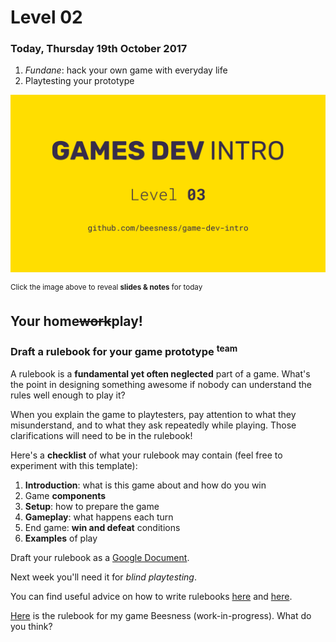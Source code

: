 # Level 02

### Today, Thursday 19th October 2017

1. *Fundane*: hack your own game with everyday life
2. Playtesting your prototype 

[![](assets/pres.png)](https://docs.google.com/presentation/d/1wLloes7I-M_kLKgmuIHIdpfaEsgssJXz3YkrvyOiUF8/edit?usp=sharing) 

<sup>Click the image above to reveal  **slides & notes** for today</sup>
 
## Your home<del>work</del>play!

### Draft a rulebook for your game prototype <sup>team</sup>

A rulebook is a **fundamental yet often neglected** part of a game. What's the point in designing something awesome if nobody can understand the rules well enough to play it?

When you explain the game to playtesters, pay attention to what they misunderstand, and to what they ask repeatedly while playing. Those clarifications will need to be in the rulebook!

Here's a **checklist** of what your rulebook may contain (feel free to experiment with this template):

1. **Introduction**: what is this game about and how do you win
2. Game **components** 
3. **Setup**: how to prepare the game
4. **Gameplay**: what happens each turn
5. End game: **win and defeat** conditions 
6. **Examples** of play

Draft your rulebook as a [Google Document](docs.google.com). 

Next week you'll need it for *blind playtesting*.

You can find useful advice on how to write rulebooks [here](http://ryanmacklin.com/2015/02/11-rules-board-game-writing/) and [here](http://numberless.net/blog/2007/04/09/how-to-write-rules-without-confusing-people/).

[Here](https://github.com/beesness/game/tree/master/versions/v10) is the rulebook for my game Beesness (work-in-progress). What do you think?